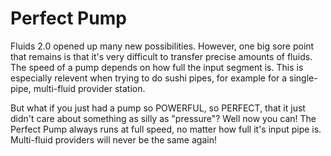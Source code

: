 # Perfect Pump

Fluids 2.0 opened up many new possibilities. However, one big sore point that remains is that it's very difficult to transfer precise amounts of fluids. The speed of a pump depends on how full the input segment is. This is especially relevent when trying to do sushi pipes, for example for a single-pipe, multi-fluid provider station.

But what if you just had a pump so POWERFUL, so PERFECT, that it just didn't care about something as silly as "pressure"? Well now you can! The Perfect Pump always runs at full speed, no matter how full it's input pipe is. Multi-fluid providers will never be the same again!
